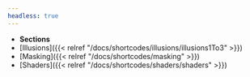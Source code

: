 ```yaml
---
headless: true
---
```


- **Sections**
- [Illusions]({{< relref "/docs/shortcodes/illusions/illusions1To3" >}})
- [Masking]({{< relref "/docs/shortcodes/masking" >}})
- [Shaders]({{< relref "/docs/shortcodes/shaders/shaders" >}})
<br />
